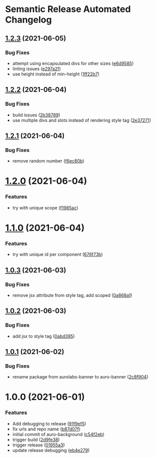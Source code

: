 # Semantic Release Automated Changelog

## [1.2.3](https://github.com/AlaskaAirlines/aurolabs-background/compare/v1.2.2...v1.2.3) (2021-06-05)


### Bug Fixes

* attempt using encapsulated divs for other sizes ([e6d9585](https://github.com/AlaskaAirlines/aurolabs-background/commit/e6d9585eb054eee197996930f0aefc114f0f311e))
* linting issues ([e297a2f](https://github.com/AlaskaAirlines/aurolabs-background/commit/e297a2fae34d9f54f5b07eed32e881f00371fe4a))
* use height instead of min-height ([1ff22b7](https://github.com/AlaskaAirlines/aurolabs-background/commit/1ff22b742a7007d0a71b1891e99e2c4936f5294d))

## [1.2.2](https://github.com/AlaskaAirlines/aurolabs-background/compare/v1.2.1...v1.2.2) (2021-06-04)


### Bug Fixes

* build issues ([2b38789](https://github.com/AlaskaAirlines/aurolabs-background/commit/2b387895efbd263fb6746f9f1018cc8b9ef8b3bb))
* use multiple divs and slots instead of rendering style tag ([2e37271](https://github.com/AlaskaAirlines/aurolabs-background/commit/2e372710eca80212d7dbc1531fb79779626b8b5d))

## [1.2.1](https://github.com/AlaskaAirlines/aurolabs-background/compare/v1.2.0...v1.2.1) (2021-06-04)


### Bug Fixes

* remove random number ([f6ec80b](https://github.com/AlaskaAirlines/aurolabs-background/commit/f6ec80bc215d69f8a015720271b438577024c113))

# [1.2.0](https://github.com/AlaskaAirlines/aurolabs-background/compare/v1.1.0...v1.2.0) (2021-06-04)


### Features

* try with unique scope ([f1985ac](https://github.com/AlaskaAirlines/aurolabs-background/commit/f1985ac78578a1e4afb61507d8643e1b9179baea))

# [1.1.0](https://github.com/AlaskaAirlines/aurolabs-background/compare/v1.0.3...v1.1.0) (2021-06-04)


### Features

* try with unique id per component ([676f73b](https://github.com/AlaskaAirlines/aurolabs-background/commit/676f73bddb17630cdc164b9e7d636756f0413afb))

## [1.0.3](https://github.com/AlaskaAirlines/aurolabs-background/compare/v1.0.2...v1.0.3) (2021-06-03)


### Bug Fixes

* remove jsx attribute from style tag, add scoped ([0a868a1](https://github.com/AlaskaAirlines/aurolabs-background/commit/0a868a11e3e452be92c1f568713f66455988057b))

## [1.0.2](https://github.com/AlaskaAirlines/aurolabs-background/compare/v1.0.1...v1.0.2) (2021-06-03)


### Bug Fixes

* add jsx to style tag ([0abd395](https://github.com/AlaskaAirlines/aurolabs-background/commit/0abd395b809d1335ac20e3fb022fe34c4254fd3e))

## [1.0.1](https://github.com/AlaskaAirlines/aurolabs-background/compare/v1.0.0...v1.0.1) (2021-06-02)


### Bug Fixes

* rename package from aurolabs-banner to auro-banner ([2c8f904](https://github.com/AlaskaAirlines/aurolabs-background/commit/2c8f904acb22092ba12eda8f2ab93c37c3dca73b))

# 1.0.0 (2021-06-01)


### Features

* Add debugging to release ([91f9ef5](https://github.com/AlaskaAirlines/aurolabs-background/commit/91f9ef52a34f863ae04f86c8605983434af65ad7))
* fix urls and repo name ([b87d07f](https://github.com/AlaskaAirlines/aurolabs-background/commit/b87d07f0fee9c9958699ec46eba6071a40dd79c4))
* initial commit of auro-background ([c54f2eb](https://github.com/AlaskaAirlines/aurolabs-background/commit/c54f2eba055bb8c58a68fb15f120cb7da597cb14))
* trigger build ([2d9fe38](https://github.com/AlaskaAirlines/aurolabs-background/commit/2d9fe38ea2e31864a3ac7bf1d2832681dbab847c))
* trigger release ([01955a3](https://github.com/AlaskaAirlines/aurolabs-background/commit/01955a31f8fe525c59792a0fc41eab684f4cd36c))
* update release debugging ([eb4e279](https://github.com/AlaskaAirlines/aurolabs-background/commit/eb4e279c06c4cf251edde6e8341a0d298d36972c))
